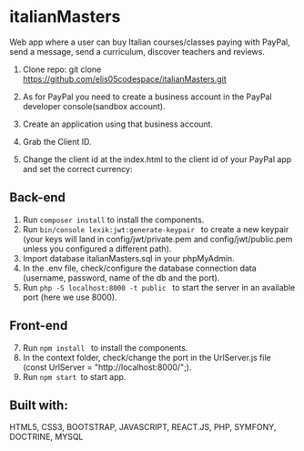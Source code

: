 # italianMasters

Web app where a user can buy Italian courses/classes paying with PayPal, send a message, send a curriculum, discover teachers and reviews.


1. Clone repo: git clone https://github.com/elis05codespace/italianMasters.git
2. As for PayPal you need to create a business account in the PayPal developer console(sandbox account).
3. Create an application using that business account.
4. Grab the Client ID.
5. Change the client id at the index.html to the client id of your PayPal app and set the correct currency:

    <script src="https://www.paypal.com/sdk/js?client-id=HereGoesYourClientId&currency=EUR"></script> 



## Back-end
  
1. Run ```composer install``` to install the components.
2. Run ```bin/console lexik:jwt:generate-keypair ``` to create a new keypair (your keys will land in config/jwt/private.pem and config/jwt/public.pem unless you configured a different path).
3. Import database italianMasters.sql in your phpMyAdmin.
4. In the .env file, check/configure the database connection data (username, password, name of the db and the port).
5. Run ```php -S localhost:8000 -t public ``` to start the server in an available port (here we use 8000).


## Front-end

7. Run ```npm install ``` to install the components. 
8. In the context folder, check/change the port in the UrlServer.js file (const UrlServer = "http://localhost:8000/";).
9. Run ```npm start ```to start app.



## Built with:
HTML5, CSS3, BOOTSTRAP, JAVASCRIPT, REACT.JS, PHP, SYMFONY, DOCTRINE, MYSQL
